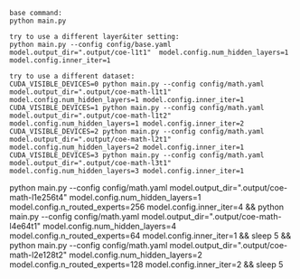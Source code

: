 ```
base command:
python main.py 
```

```
try to use a different layer&iter setting:
python main.py --config config/base.yaml  model.output_dir=".output/coe-l1t1"  model.config.num_hidden_layers=1  model.config.inner_iter=1
```

```
try to use a different dataset:
CUDA_VISIBLE_DEVICES=0 python main.py --config config/math.yaml  model.output_dir=".output/coe-math-l1t1" model.config.num_hidden_layers=1 model.config.inner_iter=1
CUDA_VISIBLE_DEVICES=1 python main.py --config config/math.yaml  model.output_dir=".output/coe-math-l1t2" model.config.num_hidden_layers=1 model.config.inner_iter=2
CUDA_VISIBLE_DEVICES=2 python main.py --config config/math.yaml  model.output_dir=".output/coe-math-l2t1" model.config.num_hidden_layers=2 model.config.inner_iter=1
CUDA_VISIBLE_DEVICES=3 python main.py --config config/math.yaml  model.output_dir=".output/coe-math-l3t1" model.config.num_hidden_layers=3 model.config.inner_iter=1
```

python main.py --config config/math.yaml  model.output_dir=".output/coe-math-l1e256t4" model.config.num_hidden_layers=1 model.config.n_routed_experts=256 model.config.inner_iter=4 && python main.py --config config/math.yaml  model.output_dir=".output/coe-math-l4e64t1" model.config.num_hidden_layers=4 model.config.n_routed_experts=64 model.config.inner_iter=1 && sleep 5 && python main.py --config config/math.yaml  model.output_dir=".output/coe-math-l2e128t2" model.config.num_hidden_layers=2 model.config.n_routed_experts=128 model.config.inner_iter=2 && sleep 5

